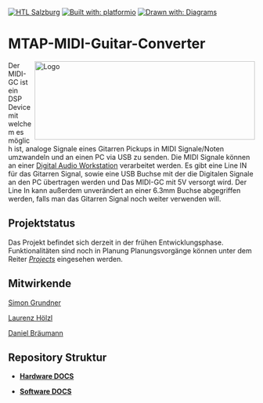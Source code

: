 [![HTL Salzburg](https://img.shields.io/badge/HTBLuVA-Elektronik%20und%20Technische%20Informatik-8a2be2)](http://www.htl-salzburg.ac.at/startseite.html)
[![Built with: platformio](https://img.shields.io/badge/built%20with-platformio-orange)](https://platformio.org/)
[![Drawn with: Diagrams](https://img.shields.io/badge/drawn%20with-diagrams.net-ff8c00)](https://app.diagrams.net/)

# MTAP-MIDI-Guitar-Converter 

<picture>
 <source media="(prefers-color-scheme: dark)" srcset="https://github.com/s-grundner/MTAP-MIDI-Guitar-Converter/blob/main/documentation/images/LOGO-dark.png?raw=true" align="right" width="450px" height="160px"/>
 <img alt="Logo" src="https://github.com/s-grundner/MTAP-MIDI-Guitar-Converter/blob/main/documentation/images/LOGO-light.png?raw=true" align="right" width="450px" height="160px"/>
</picture>

Der MIDI-GC ist ein DSP Device mit welchem es möglich ist, analoge Signale eines Gitarren Pickups in MIDI Signale/Noten umzwandeln und an einen PC via USB zu senden. Die MIDI Signale können an einer [Digital Audio Workstation](https://www.ableton.com/de/live/) verarbeitet werden.
Es gibt eine Line IN für das Gitarren Signal, sowie eine USB Buchse mit der die Digitalen Signale an den PC übertragen werden und Das MIDI-GC mit 5V versorgt wird.
Der Line In kann außerdem unverändert an einer 6.3mm Buchse abgegriffen werden, falls man das Gitarren Signal noch weiter verwenden will.

## Projektstatus
Das Projekt befindet sich derzeit in der frühen Entwicklungsphase. Funktionalitäten sind noch in Planung
Planungsvorgänge können unter dem Reiter *[Projects](https://github.com/s-grundner/MTAP-MIDI-Guitar-Converter/projects?query=is%3Aopen)* eingesehen werden.

## Mitwirkende
[Simon Grundner](https://github.com/s-grundner)

[Laurenz Hölzl](https://github.com/Laurenz03)

[Daniel Bräumann](https://github.com/Hexewillfred)

## Repository Struktur

 - [**Hardware DOCS**](documentation/hw-docs)

 - [**Software DOCS**](documentation/sw-docs)
